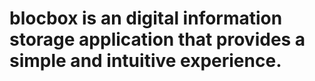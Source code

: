 # blocbox is an digital information storage application that provides a simple and intuitive experience.
